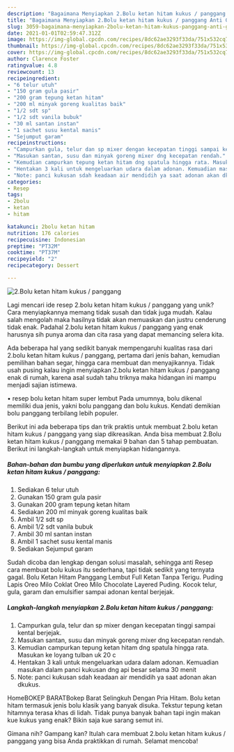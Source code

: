 ```yaml
---
description: "Bagaimana Menyiapkan 2.Bolu ketan hitam kukus / panggang Anti Gagal"
title: "Bagaimana Menyiapkan 2.Bolu ketan hitam kukus / panggang Anti Gagal"
slug: 3059-bagaimana-menyiapkan-2bolu-ketan-hitam-kukus-panggang-anti-gagal
date: 2021-01-01T02:59:47.312Z
image: https://img-global.cpcdn.com/recipes/8dc62ae3293f33da/751x532cq70/2bolu-ketan-hitam-kukus-panggang-foto-resep-utama.jpg
thumbnail: https://img-global.cpcdn.com/recipes/8dc62ae3293f33da/751x532cq70/2bolu-ketan-hitam-kukus-panggang-foto-resep-utama.jpg
cover: https://img-global.cpcdn.com/recipes/8dc62ae3293f33da/751x532cq70/2bolu-ketan-hitam-kukus-panggang-foto-resep-utama.jpg
author: Clarence Foster
ratingvalue: 4.8
reviewcount: 13
recipeingredient:
- "6 telur utuh"
- "150 gram gula pasir"
- "200 gram tepung ketan hitam"
- "200 ml minyak goreng kualitas baik"
- "1/2 sdt sp"
- "1/2 sdt vanila bubuk"
- "30 ml santan instan"
- "1 sachet susu kental manis"
- "Sejumput garam"
recipeinstructions:
- "Campurkan gula, telur dan sp mixer dengan kecepatan tinggi sampai kental berjejak."
- "Masukan santan, susu dan minyak goreng mixer dng kecepatan rendah."
- "Kemudian campurkan tepung ketan hitam dng spatula hingga rata. Masukan ke loyang tulban uk 20 c"
- "Hentakan 3 kali untuk mengeluarkan udara dalam adonan. Kemuadian masukan dalam panci kukusan dng api besar selama 30 menit"
- "Note: panci kukusan sdah keadaan air mendidih ya saat adonan akan dkukus."
categories:
- Resep
tags:
- 2bolu
- ketan
- hitam

katakunci: 2bolu ketan hitam 
nutrition: 176 calories
recipecuisine: Indonesian
preptime: "PT32M"
cooktime: "PT37M"
recipeyield: "2"
recipecategory: Dessert

---
```



![2.Bolu ketan hitam kukus / panggang](https://img-global.cpcdn.com/recipes/8dc62ae3293f33da/751x532cq70/2bolu-ketan-hitam-kukus-panggang-foto-resep-utama.jpg)

Lagi mencari ide resep 2.bolu ketan hitam kukus / panggang yang unik? Cara menyiapkannya memang tidak susah dan tidak juga mudah. Kalau salah mengolah maka hasilnya tidak akan memuaskan dan justru cenderung tidak enak. Padahal 2.bolu ketan hitam kukus / panggang yang enak harusnya sih punya aroma dan cita rasa yang dapat memancing selera kita.

Ada beberapa hal yang sedikit banyak mempengaruhi kualitas rasa dari 2.bolu ketan hitam kukus / panggang, pertama dari jenis bahan, kemudian pemilihan bahan segar, hingga cara membuat dan menyajikannya. Tidak usah pusing kalau ingin menyiapkan 2.bolu ketan hitam kukus / panggang enak di rumah, karena asal sudah tahu triknya maka hidangan ini mampu menjadi sajian istimewa.

• resep bolu ketan hitam super lembut Pada umumnya, bolu dikenal memiliki dua jenis, yakni bolu panggang dan bolu kukus. Kendati demikian bolu panggang terbilang lebih populer.


Berikut ini ada beberapa tips dan trik praktis untuk membuat 2.bolu ketan hitam kukus / panggang yang siap dikreasikan. Anda bisa membuat 2.Bolu ketan hitam kukus / panggang memakai 9 bahan dan 5 tahap pembuatan. Berikut ini langkah-langkah untuk menyiapkan hidangannya.

<!--inarticleads1-->

##### Bahan-bahan dan bumbu yang diperlukan untuk menyiapkan 2.Bolu ketan hitam kukus / panggang:

1. Sediakan 6 telur utuh
1. Gunakan 150 gram gula pasir
1. Gunakan 200 gram tepung ketan hitam
1. Sediakan 200 ml minyak goreng kualitas baik
1. Ambil 1/2 sdt sp
1. Ambil 1/2 sdt vanila bubuk
1. Ambil 30 ml santan instan
1. Ambil 1 sachet susu kental manis
1. Sediakan Sejumput garam


Sudah dicoba dan lengkap dengan solusi masalah, sehingga anti Resep cara membuat bolu kukus itu sederhana, tapi tidak sedikit yang ternyata gagal. Bolu Ketan Hitam Panggang Lembut Full Ketan Tanpa Terigu. Puding Lapis Oreo Milo Coklat Oreo Milo Chocolate Layered Puding. Kocok telur, gula, garam dan emulsifier sampai adonan kental berjejak. 

<!--inarticleads2-->

##### Langkah-langkah menyiapkan 2.Bolu ketan hitam kukus / panggang:

1. Campurkan gula, telur dan sp mixer dengan kecepatan tinggi sampai kental berjejak.
1. Masukan santan, susu dan minyak goreng mixer dng kecepatan rendah.
1. Kemudian campurkan tepung ketan hitam dng spatula hingga rata. Masukan ke loyang tulban uk 20 c
1. Hentakan 3 kali untuk mengeluarkan udara dalam adonan. Kemuadian masukan dalam panci kukusan dng api besar selama 30 menit
1. Note: panci kukusan sdah keadaan air mendidih ya saat adonan akan dkukus.


HomeBOKEP BARATBokep Barat Selingkuh Dengan Pria Hitam. Bolu ketan hitam termasuk jenis bolu klasik yang banyak disuka. Tekstur tepung ketan hitamnya terasa khas di lidah. Tidak punya banyak bahan tapi ingin makan kue kukus yang enak? Bikin saja kue sarang semut ini. 

Gimana nih? Gampang kan? Itulah cara membuat 2.bolu ketan hitam kukus / panggang yang bisa Anda praktikkan di rumah. Selamat mencoba!

